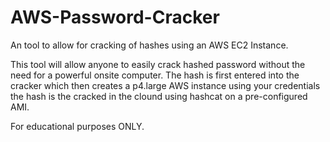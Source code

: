 # AWS-Password-Cracker
An tool to allow for cracking of hashes using an AWS EC2 Instance.

This tool will allow anyone to easily crack hashed password without the need for a powerful onsite computer.
The hash is first entered into the cracker which then creates a p4.large AWS instance using your credentials the hash
is the cracked in the clound using hashcat on a pre-configured AMI.

For educational purposes ONLY.
